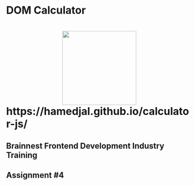 <h1>DOM Calculator<h1>
 <div align="center"><img src="https://i.ibb.co/F0VjfNr/calc.png" width="200" height="auto"></div>
https://hamedjal.github.io/calculator-js/
<h2>Brainnest Frontend Development Industry Training<h2>
<h2>Assignment #4</h2>
